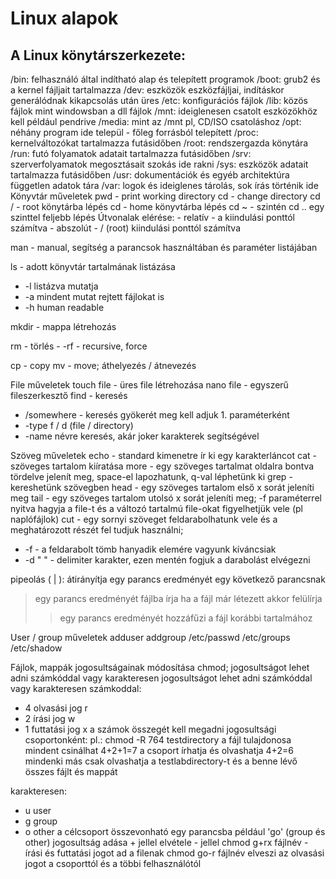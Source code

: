 # Linux alapok

## A Linux könytárszerkezete:
/bin: felhasználó által indítható alap és telepített programok
/boot: grub2 és a kernel fájljait tartalmazza
/dev: eszközök eszközfájljai, indításkor generálódnak kikapcsolás után üres
/etc: konfigurációs fájlok
/lib: közös fájlok mint windowsban a dll fájlok
/mnt: ideiglenesen csatolt eszközökhöz kell például pendrive
/media: mint az /mnt pl, CD/ISO csatoláshoz
/opt: néhány program ide települ - főleg forrásból telepített
/proc: kernelváltozókat tartalmazza futásidőben
/root: rendszergazda könytára
/run: futó folyamatok adatait tartalmazza futásidőben
/srv: szerverfolyamatok megosztásait szokás ide rakni
/sys: eszközök adatait tartalmazza futásidőben
/usr: dokumentációk és egyéb architektúra független adatok tára
/var: logok és ideiglenes tárolás, sok írás történik ide
Könyvtár műveletek
pwd - print working directory
cd - change directory
cd / - root könytárba lépés
cd - home könyvtárba lépés
cd ~ - szintén
cd .. egy szinttel feljebb lépés
Útvonalak elérése: - relatív - a kiindulási ponttól számítva - abszolút - / (root) kiindulási ponttól számítva

man - manual, segítség a parancsok használtában és paraméter listájában

ls - adott könyvtár tartalmának listázása
- -l listázva mutatja
- -a mindent mutat rejtett fájlokat is
- -h human readable

mkdir - mappa létrehozás

rm - törlés - -rf - recursive, force

cp - copy
mv - move; áthelyezés / átnevezés

File műveletek
touch file - üres file létrehozása
nano file - egyszerű fileszerkesztő
find - keresés
- /somewhere - keresés gyökerét meg kell adjuk 1. paraméterként
- -type f / d (file / directory)
- -name névre keresés, akár joker karakterek segítségével

Szöveg műveletek
echo - standard kimenetre ír ki egy karakterláncot
cat - szöveges tartalom kiíratása
more - egy szöveges tartalmat oldalra bontva tördelve jelenít meg, space-el lapozhatunk, q-val léphetünk ki
grep - kereshetünk szövegben
head - egy szöveges tartalom első x sorát jeleníti meg
tail - egy szöveges tartalom utolsó x sorát jeleníti meg; -f paraméterrel nyitva hagyja a file-t és a változó tartalmú file-okat figyelhetjük vele (pl naplófájlok)
cut - egy sornyi szöveget feldarabolhatunk vele és a meghatározott részét fel tudjuk használni;
- -f - a feldarabolt tömb hanyadik elemére vagyunk kíváncsiak
- -d " " - delimiter karakter, ezen mentén fogjuk a darabolást elvégezni

pipeolás ( | ): átirányítja egy parancs eredményét egy következő parancsnak

> egy parancs eredményét fájlba írja ha a fájl már létezett akkor felülírja
>> egy parancs eredményét hozzáfűzi a fájl korábbi tartalmához

User / group műveletek
adduser
addgroup
/etc/passwd
/etc/groups
/etc/shadow

Fájlok, mappák jogosultságainak módosítása
chmod; jogosultságot lehet adni számkóddal vagy karakteresen
jogosultságot lehet adni számkóddal vagy karakteresen
számkoddal:
- 4 olvasási jog r
- 2 írási jog w
- 1 futtatási jog x
a számok összegét kell megadni jogosultsági csoportonként:
pl.: chmod -R 764 testdirectory
a fájl tulajdonosa mindent csinálhat 4+2+1=7
a csoport írhatja és olvashatja 4+2=6
mindenki más csak olvashatja a testlabdirectory-t és a benne lévő összes fájlt és mappát

karakteresen:
- u user
- g group
- o other
a célcsoport összevonható egy parancsba például 'go' (group és other)
jogosultság adása + jellel
elvétele - jellel
chmod g+rx fájlnév - írási és futtatási jogot ad a filenak chmod go-r fájlnév elveszi az olvasási jogot a csoporttól és a többi felhasználótól

